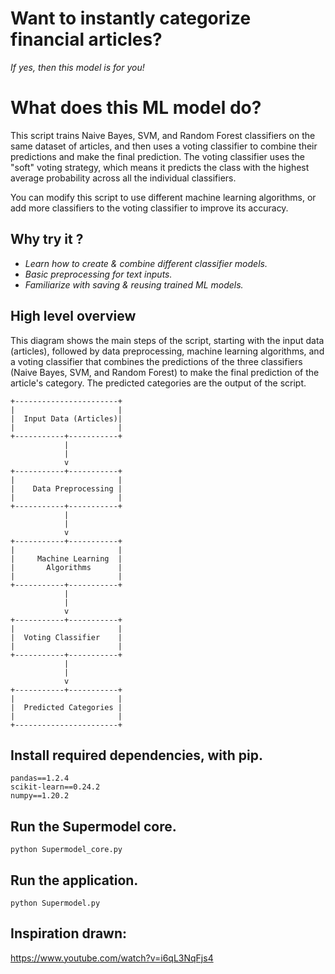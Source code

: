 # Want to instantly categorize financial articles?
_If yes, then this model is for you!_


# __What does this ML model do?__

This script trains Naive Bayes, SVM, and Random Forest classifiers on the same dataset of articles, and then uses a voting classifier to combine their predictions and make the final prediction. The voting classifier uses the "soft" voting strategy, which means it predicts the class with the highest average probability across all the individual classifiers.

You can modify this script to use different machine learning algorithms, or add more classifiers to the voting classifier to improve its accuracy.


**Why try it ?**
---

- _Learn how to create & combine different classifier models._
- _Basic preprocessing for text inputs._
- _Familiarize with saving & reusing trained ML models._

**High level overview**
---
This diagram shows the main steps of the script, starting with the input data (articles), followed by data preprocessing, machine learning algorithms, and a voting classifier that combines the predictions of the three classifiers (Naive Bayes, SVM, and Random Forest) to make the final prediction of the article's category. The predicted categories are the output of the script.

```
+-----------------------+
|                       |
|  Input Data (Articles)|              
|                       |
+-----------+-----------+
            |
            |
            v
+-----------+-----------+
|                       |
|    Data Preprocessing |              
|                       |
+-----------+-----------+
            |
            |
            v
+-----------+-----------+
|                       |
|     Machine Learning  |              
|       Algorithms      |
|                       |
+-----------+-----------+
            |
            |
            v
+-----------+-----------+
|                       |
|  Voting Classifier    |              
|                       |
+-----------+-----------+
            |
            |
            v
+-----------+-----------+
|                       |
|  Predicted Categories |              
|                       |
+-----------------------+
```

**Install required dependencies, with pip.**
---

```
pandas==1.2.4
scikit-learn==0.24.2
numpy==1.20.2
```

**Run the Supermodel core.**
---

```
python Supermodel_core.py
```


**Run the application.**
---

```
python Supermodel.py 
```

**Inspiration drawn:**
---

https://www.youtube.com/watch?v=i6qL3NqFjs4